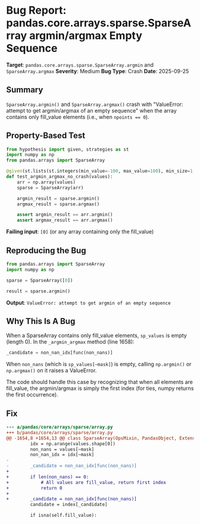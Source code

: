 # Bug Report: pandas.core.arrays.sparse.SparseArray argmin/argmax Empty Sequence

**Target**: `pandas.core.arrays.sparse.SparseArray.argmin` and `SparseArray.argmax`
**Severity**: Medium
**Bug Type**: Crash
**Date**: 2025-09-25

## Summary

`SparseArray.argmin()` and `SparseArray.argmax()` crash with "ValueError: attempt to get argmin/argmax of an empty sequence" when the array contains only fill_value elements (i.e., when `npoints == 0`).

## Property-Based Test

```python
from hypothesis import given, strategies as st
import numpy as np
from pandas.arrays import SparseArray

@given(st.lists(st.integers(min_value=-100, max_value=100), min_size=1, max_size=100))
def test_argmin_argmax_no_crash(values):
    arr = np.array(values)
    sparse = SparseArray(arr)

    argmin_result = sparse.argmin()
    argmax_result = sparse.argmax()

    assert argmin_result == arr.argmin()
    assert argmax_result == arr.argmax()
```

**Failing input**: `[0]` (or any array containing only the fill_value)

## Reproducing the Bug

```python
from pandas.arrays import SparseArray
import numpy as np

sparse = SparseArray([0])

result = sparse.argmin()
```

**Output**: `ValueError: attempt to get argmin of an empty sequence`

## Why This Is A Bug

When a SparseArray contains only fill_value elements, `sp_values` is empty (length 0). In the `_argmin_argmax` method (line 1658):

```python
_candidate = non_nan_idx[func(non_nans)]
```

When `non_nans` (which is `sp_values[~mask]`) is empty, calling `np.argmin()` or `np.argmax()` on it raises a ValueError.

The code should handle this case by recognizing that when all elements are fill_value, the argmin/argmax is simply the first index (for ties, numpy returns the first occurrence).

## Fix

```diff
--- a/pandas/core/arrays/sparse/array.py
+++ b/pandas/core/arrays/sparse/array.py
@@ -1654,8 +1654,13 @@ class SparseArray(OpsMixin, PandasObject, ExtensionArray):
         idx = np.arange(values.shape[0])
         non_nans = values[~mask]
         non_nan_idx = idx[~mask]
-
-        _candidate = non_nan_idx[func(non_nans)]
+
+        if len(non_nans) == 0:
+            # All values are fill_value, return first index
+            return 0
+
+        _candidate = non_nan_idx[func(non_nans)]
         candidate = index[_candidate]

         if isna(self.fill_value):
```